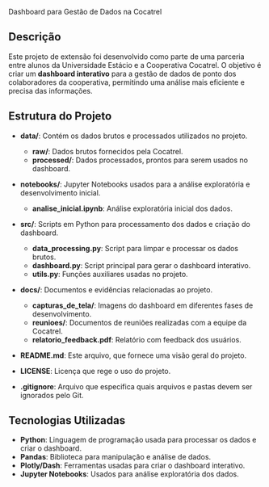  Dashboard para Gestão de Dados na Cocatrel

## Descrição
Este projeto de extensão foi desenvolvido como parte de uma parceria entre alunos da Universidade Estácio e a Cooperativa Cocatrel. O objetivo é criar um **dashboard interativo** para a gestão de dados de ponto dos colaboradores da cooperativa, permitindo uma análise mais eficiente e precisa das informações.

## Estrutura do Projeto

- **data/**: Contém os dados brutos e processados utilizados no projeto.
  - **raw/**: Dados brutos fornecidos pela Cocatrel.
  - **processed/**: Dados processados, prontos para serem usados no dashboard.

- **notebooks/**: Jupyter Notebooks usados para a análise exploratória e desenvolvimento inicial.
  - **analise_inicial.ipynb**: Análise exploratória inicial dos dados.

- **src/**: Scripts em Python para processamento dos dados e criação do dashboard.
  - **data_processing.py**: Script para limpar e processar os dados brutos.
  - **dashboard.py**: Script principal para gerar o dashboard interativo.
  - **utils.py**: Funções auxiliares usadas no projeto.

- **docs/**: Documentos e evidências relacionadas ao projeto.
  - **capturas_de_tela/**: Imagens do dashboard em diferentes fases de desenvolvimento.
  - **reunioes/**: Documentos de reuniões realizadas com a equipe da Cocatrel.
  - **relatorio_feedback.pdf**: Relatório com feedback dos usuários.

- **README.md**: Este arquivo, que fornece uma visão geral do projeto.

- **LICENSE**: Licença que rege o uso do projeto.

- **.gitignore**: Arquivo que especifica quais arquivos e pastas devem ser ignorados pelo Git.

## Tecnologias Utilizadas

- **Python**: Linguagem de programação usada para processar os dados e criar o dashboard.
- **Pandas**: Biblioteca para manipulação e análise de dados.
- **Plotly/Dash**: Ferramentas usadas para criar o dashboard interativo.
- **Jupyter Notebooks**: Usados para análise exploratória dos dados.


